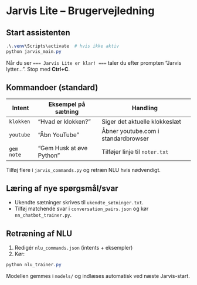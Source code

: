 # Jarvis Lite – Brugervejledning

## Start assistenten
```powershell
.\.venv\Scripts\activate  # hvis ikke aktiv
python jarvis_main.py
```
Når du ser `=== Jarvis Lite er klar! ===` taler du efter prompten “Jarvis lytter…”.
Stop med **Ctrl+C**.

## Kommandoer (standard)
| Intent | Eksempel på sætning | Handling |
|--------|--------------------|----------|
| `klokken` | “Hvad er klokken?” | Siger det aktuelle klokkeslæt |
| `youtube` | “Åbn YouTube” | Åbner youtube.com i standardbrowser |
| `gem note` | “Gem Husk at øve Python” | Tilføjer linje til `noter.txt` |

Tilføj flere i `jarvis_commands.py` og retræn NLU hvis nødvendigt.

## Læring af nye spørgsmål/svar
* Ukendte sætninger skrives til `ukendte_sætninger.txt`.
* Tilføj matchende svar i `conversation_pairs.json` og kør `nn_chatbot_trainer.py`.

## Retræning af NLU
1. Redigér `nlu_commands.json` (intents + eksempler)
2. Kør:
```powershell
python nlu_trainer.py
```
Modellen gemmes i `models/` og indlæses automatisk ved næste Jarvis-start.
